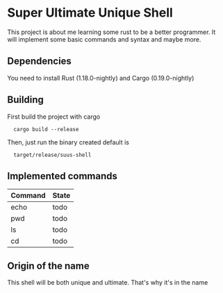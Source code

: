 # Super Ultimate Unique Shell
This project is about me learning some rust to be a better programmer. It will implement some basic commands and syntax and maybe more.

## Dependencies

You need to install Rust (1.18.0-nightly) and Cargo (0.19.0-nightly)

## Building

First build the project with cargo
```
  cargo build --release
```
Then, just run the binary created default is
```
  target/release/suus-shell
```

## Implemented commands
Command | State
------------ | -------------
echo | todo
pwd | todo
ls | todo
cd | todo

## Origin of the name
This shell will be both unique and ultimate. That's why it's in the name
